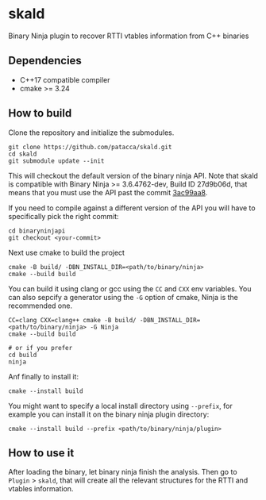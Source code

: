 # skald
Binary Ninja plugin to recover RTTI vtables information from C++ binaries

## Dependencies

- C++17 compatible compiler
- cmake >= 3.24

## How to build

Clone the repository and initialize the submodules.

```commandline
git clone https://github.com/patacca/skald.git
cd skald
git submodule update --init
```

This will checkout the default version of the binary ninja API. Note that skald is compatible
with Binary Ninja >= 3.6.4762-dev, Build ID 27d9b06d, that means that you must use the
API past the commit [3ac99aa8](https://github.com/Vector35/binaryninja-api/commit/3ac99aa88c7019c8313304ef74dd5bbb468a74bc).

If you need to compile against a different version of the API you will have to specifically
pick the right commit:

```commandline
cd binaryninjapi
git checkout <your-commit>
```

Next use cmake to build the project

```commandline
cmake -B build/ -DBN_INSTALL_DIR=<path/to/binary/ninja>
cmake --build build
```

You can build it using clang or gcc using the `CC` and `CXX` env variables. You can also
sepcify a generator using the `-G` option of cmake, Ninja is the recommended one.

```commandline
CC=clang CXX=clang++ cmake -B build/ -DBN_INSTALL_DIR=<path/to/binary/ninja> -G Ninja
cmake --build build

# or if you prefer
cd build
ninja
```

Anf finally to install it:

```commandline
cmake --install build
```

You might want to specify a local install directory using `--prefix`, for example you can
install it on the binary ninja plugin directory:

```commandline
cmake --install build --prefix <path/to/binary/ninja/plugin>
```

## How to use it

After loading the binary, let binary ninja finish the analysis. Then go to `Plugin` > `skald`,
that will create all the relevant structures for the RTTI and vtables information.
